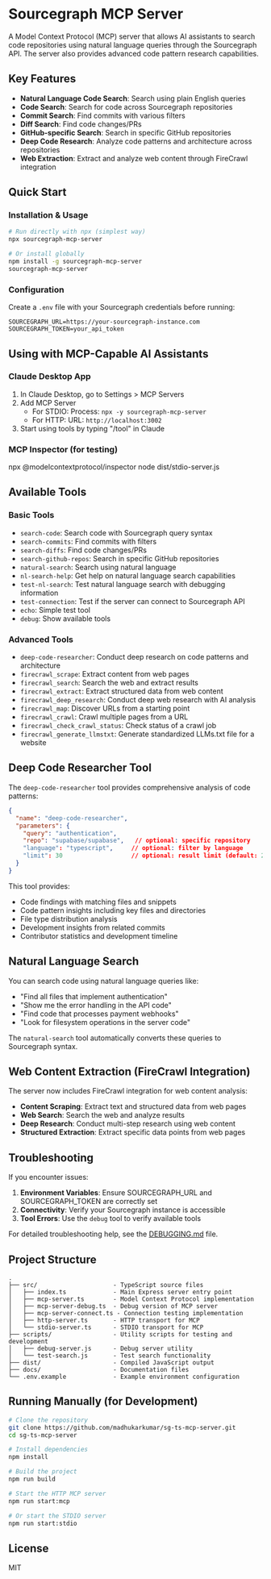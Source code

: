# Sourcegraph MCP Server

A Model Context Protocol (MCP) server that allows AI assistants to search code repositories using natural language queries through the Sourcegraph API. The server also provides advanced code pattern research capabilities.

## Key Features

- **Natural Language Code Search**: Search using plain English queries
- **Code Search**: Search for code across Sourcegraph repositories
- **Commit Search**: Find commits with various filters
- **Diff Search**: Find code changes/PRs
- **GitHub-specific Search**: Search in specific GitHub repositories
- **Deep Code Research**: Analyze code patterns and architecture across repositories
- **Web Extraction**: Extract and analyze web content through FireCrawl integration

## Quick Start

### Installation & Usage

```bash
# Run directly with npx (simplest way)
npx sourcegraph-mcp-server

# Or install globally
npm install -g sourcegraph-mcp-server
sourcegraph-mcp-server
```

### Configuration

Create a `.env` file with your Sourcegraph credentials before running:

```
SOURCEGRAPH_URL=https://your-sourcegraph-instance.com
SOURCEGRAPH_TOKEN=your_api_token
```

## Using with MCP-Capable AI Assistants

### Claude Desktop App

1. In Claude Desktop, go to Settings > MCP Servers
2. Add MCP Server
   - For STDIO: Process: `npx -y sourcegraph-mcp-server`
   - For HTTP: URL: `http://localhost:3002`
3. Start using tools by typing "/tool" in Claude

### MCP Inspector (for testing)

npx @modelcontextprotocol/inspector node dist/stdio-server.js  

## Available Tools

### Basic Tools

- `search-code`: Search code with Sourcegraph query syntax
- `search-commits`: Find commits with filters
- `search-diffs`: Find code changes/PRs
- `search-github-repos`: Search in specific GitHub repositories
- `natural-search`: Search using natural language
- `nl-search-help`: Get help on natural language search capabilities
- `test-nl-search`: Test natural language search with debugging information
- `test-connection`: Test if the server can connect to Sourcegraph API
- `echo`: Simple test tool
- `debug`: Show available tools

### Advanced Tools

- `deep-code-researcher`: Conduct deep research on code patterns and architecture
- `firecrawl_scrape`: Extract content from web pages
- `firecrawl_search`: Search the web and extract results
- `firecrawl_extract`: Extract structured data from web content
- `firecrawl_deep_research`: Conduct deep web research with AI analysis
- `firecrawl_map`: Discover URLs from a starting point
- `firecrawl_crawl`: Crawl multiple pages from a URL
- `firecrawl_check_crawl_status`: Check status of a crawl job
- `firecrawl_generate_llmstxt`: Generate standardized LLMs.txt file for a website

## Deep Code Researcher Tool

The `deep-code-researcher` tool provides comprehensive analysis of code patterns:

```json
{
  "name": "deep-code-researcher",
  "parameters": {
    "query": "authentication",
    "repo": "supabase/supabase",   // optional: specific repository
    "language": "typescript",     // optional: filter by language
    "limit": 30                   // optional: result limit (default: 20)
  }
}
```

This tool provides:
- Code findings with matching files and snippets
- Code pattern insights including key files and directories
- File type distribution analysis
- Development insights from related commits
- Contributor statistics and development timeline

## Natural Language Search

You can search code using natural language queries like:

- "Find all files that implement authentication"
- "Show me the error handling in the API code"
- "Find code that processes payment webhooks"
- "Look for filesystem operations in the server code"

The `natural-search` tool automatically converts these queries to Sourcegraph syntax.

## Web Content Extraction (FireCrawl Integration)

The server now includes FireCrawl integration for web content analysis:

- **Content Scraping**: Extract text and structured data from web pages
- **Web Search**: Search the web and analyze results
- **Deep Research**: Conduct multi-step research using web content
- **Structured Extraction**: Extract specific data points from web pages

## Troubleshooting

If you encounter issues:

1. **Environment Variables**: Ensure SOURCEGRAPH_URL and SOURCEGRAPH_TOKEN are correctly set
2. **Connectivity**: Verify your Sourcegraph instance is accessible
3. **Tool Errors**: Use the `debug` tool to verify available tools

For detailed troubleshooting help, see the [DEBUGGING.md](./DEBUGGING.md) file.

## Project Structure

```
.
├── src/                     - TypeScript source files
│   ├── index.ts             - Main Express server entry point
│   ├── mcp-server.ts        - Model Context Protocol implementation  
│   ├── mcp-server-debug.ts  - Debug version of MCP server
│   ├── mcp-server-connect.ts - Connection testing implementation
│   ├── http-server.ts       - HTTP transport for MCP
│   └── stdio-server.ts      - STDIO transport for MCP
├── scripts/                 - Utility scripts for testing and development
│   ├── debug-server.js      - Debug server utility
│   └── test-search.js       - Test search functionality
├── dist/                    - Compiled JavaScript output
├── docs/                    - Documentation files
└── .env.example             - Example environment configuration
```

## Running Manually (for Development)

```bash
# Clone the repository
git clone https://github.com/madhukarkumar/sg-ts-mcp-server.git
cd sg-ts-mcp-server

# Install dependencies
npm install

# Build the project
npm run build

# Start the HTTP MCP server
npm run start:mcp

# Or start the STDIO server
npm run start:stdio
```

## License

MIT